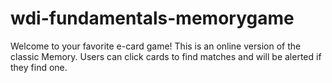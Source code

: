 # wdi-fundamentals-memorygame

Welcome to your favorite e-card game! This is an online version of the classic Memory. Users can click cards to find matches and will be alerted if they find one. 
